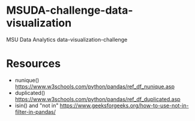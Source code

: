 # MSUDA-challenge-data-visualization
MSU Data Analytics data-visualization-challenge

# Resources
* nunique() https://www.w3schools.com/python/pandas/ref_df_nunique.asp
* duplicated() https://www.w3schools.com/python/pandas/ref_df_duplicated.asp
* isin() and "not in" https://www.geeksforgeeks.org/how-to-use-not-in-filter-in-pandas/
